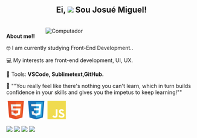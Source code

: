 <div align = "center">

##  Ei, <img src = "https://raw.githubusercontent.com/iampavangandhi/iampavangandhi/master/gifs/Hi.gif" width = "30px"> Sou Josué Miguel! </h2>

<br />
</div>

<img src="https://camo.githubusercontent.com/7b74c6396b4fe40895b2d3da58b95e97abbd2e15c5ef58be30e954fc1b059da8/68747470733a2f2f692e696d6775722e636f6d2f384d75705a48592e676966" min-width="400px" max-width="400px" width="400px" align="right" alt="Computador">

**About me!!**
<p align="left"> 
  🤓 I am currently studying Front-End Development.</strong>.
</p>

<p align="left"> 
 💻 My interests are front-end development, UI, UX.
</p>

<p align="left">
  💼 Tools: <strong>VSCode, Sublimetext,GitHub.</strong>
</p>

<p align="left">
  💬 ""You really feel like there's nothing you can't learn, which in turn builds confidence in your skills and gives you the impetus to keep learning!""
</p>


<div style="display: inline_block">
  <img align="center" alt="JoCode-HTML" height="50" width="50" src="https://raw.githubusercontent.com/devicons/devicon/master/icons/html5/html5-original.svg">
  <img align="center" alt="JoCode-CSS" height="50" width="50" src="https://raw.githubusercontent.com/devicons/devicon/master/icons/css3/css3-original.svg">
  <img align="center" alt="JoCode-Js" height="50" width="50" src="https://raw.githubusercontent.com/devicons/devicon/master/icons/javascript/javascript-plain.svg">
</div>


<br>


<div> 
  <a href="https://instagram.com/josue_blessed/" target="_blank"><img src="https://img.shields.io/badge/-Instagram-%23E4405F?style=for-the-badge&logo=instagram&logoColor=white" target="_blank"></a> 
  <a href = "mailto:josue092817@gmail.com"><img src="https://img.shields.io/badge/-Gmail-%23333?style=for-the-badge&logo=gmail&logoColor=white" target="_blank"></a>
  <a href="https://www.linkedin.com/in/josue-miguel-0b06b9214/" target="_blank"><img src="https://img.shields.io/badge/-LinkedIn-%230077B5?style=for-the-badge&logo=linkedin&logoColor=white" target="_blank"></a> 
  <a href="https://api.whatsapp.com/send?phone=925332928/">
    <img src="https://img.shields.io/badge/WhatsApp-25D366?style=for-the-badge&logo=whatsapp&logoColor=white" />
  </a>  
 
</div>
